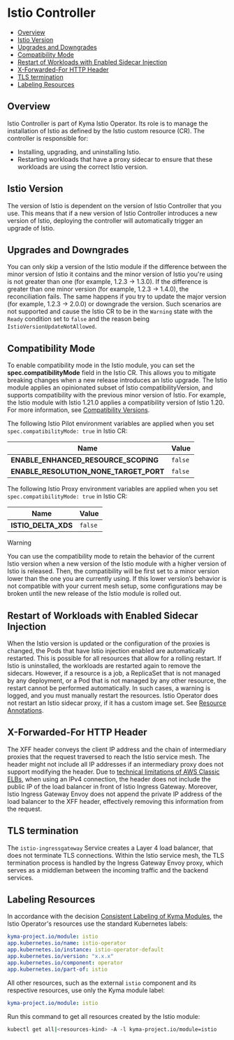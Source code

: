 # Istio Controller

- [Overview](#overview)
- [Istio Version](#istio-version)
- [Upgrades and Downgrades](#upgrades-and-downgrades)
- [Compatibility Mode](#compatibility-mode)
- [Restart of Workloads with Enabled Sidecar Injection](#restart-of-workloads-with-enabled-sidecar-injection)
- [X-Forwarded-For HTTP Header](#x-forwarded-for-http-header)
- [TLS termination](#tls-termination)
- [Labeling Resources](#labeling-resources)


## Overview

Istio Controller is part of Kyma Istio Operator. Its role is to manage the installation of Istio as defined by the Istio custom resource (CR). The controller is responsible for:
- Installing, upgrading, and uninstalling Istio.
- Restarting workloads that have a proxy sidecar to ensure that these workloads are using the correct Istio version.

## Istio Version

The version of Istio is dependent on the version of Istio Controller that you use. This means that if a new version of Istio Controller introduces a new version of Istio, deploying the controller will automatically trigger an upgrade of Istio.

## Upgrades and Downgrades

You can only skip a version of the Istio module if the difference between the minor version of Istio it contains and the minor version of Istio you're using is not greater than one (for example, 1.2.3 -> 1.3.0).
If the difference is greater than one minor version (for example, 1.2.3 -> 1.4.0), the reconciliation fails.
The same happens if you try to update the major version (for example, 1.2.3 -> 2.0.0) or downgrade the version. 
Such scenarios are not supported and cause the Istio CR to be in the `Warning` state with the `Ready` condition set to `false` and the reason being `IstioVersionUpdateNotAllowed`.

## Compatibility Mode

To enable compatibility mode in the Istio module, you can set the **spec.compatibilityMode** field in the Istio CR. This allows you to mitigate breaking changes when a new release introduces an Istio upgrade. The Istio module applies an opinionated subset of Istio compatibilityVersion, and supports compatibility with the previous minor version of Istio. For example, the Istio module with Istio 1.21.0 applies a compatibility version of Istio 1.20. For more information, see [Compatibility Versions](https://istio.io/latest/docs/setup/additional-setup/compatibility-versions/).


The following Istio Pilot environment variables are applied when you set `spec.compatibilityMode: true` in Istio CR:

Name                                   | Value
---------------------------------------|--------
**ENABLE_ENHANCED_RESOURCE_SCOPING**   | `false`
**ENABLE_RESOLUTION_NONE_TARGET_PORT** | `false`

The following Istio Proxy environment variables are applied when you set `spec.compatibilityMode: true` in Istio CR:

Name                | Value
--------------------|--------
**ISTIO_DELTA_XDS** | `false`


> [!WARNING]
> You can use the compatibility mode to retain the behavior of the current Istio version when a new version of the Istio module with a higher version of Istio is released. Then, the compatibility will be first set to a minor version lower than the one you are currently using. If this lower version’s behavior is not compatible with your current mesh setup, some configurations may be broken until the new release of the Istio module is rolled out.

## Restart of Workloads with Enabled Sidecar Injection

When the Istio version is updated or the configuration of the proxies is changed, the Pods that have Istio injection enabled are automatically restarted. This is possible for all resources that allow for a rolling restart. If Istio is uninstalled, the workloads are restarted again to remove the sidecars.
However, if a resource is a job, a ReplicaSet that is not managed by any deployment, or a Pod that is not managed by any other resource, the restart cannot be performed automatically. In such cases, a warning is logged, and you must manually restart the resources.
Istio Operator does not restart an Istio sidecar proxy, if it has a custom image set. See [Resource Annotations](https://istio.io/latest/docs/reference/config/annotations/#SidecarProxyImage).

## X-Forwarded-For HTTP Header

The XFF header conveys the client IP address and the chain of intermediary proxies that the request traversed to reach the Istio service mesh.
The header might not include all IP addresses if an intermediary proxy does not support modifying the header.
Due to [technical limitations of AWS Classic ELBs](https://docs.aws.amazon.com/elasticloadbalancing/latest/classic/enable-proxy-protocol.html#proxy-protocol), when using an IPv4 connection, the header does not include the public IP of the load balancer in front of Istio Ingress Gateway.
Moreover, Istio Ingress Gateway Envoy does not append the private IP address of the load balancer to the XFF header, effectively removing this information from the request.

## TLS termination
The `istio-ingressgateway` Service creates a Layer 4 load balancer, that does not terminate TLS connections. Within the Istio service mesh,
the TLS termination process is handled by the Ingress Gateway Envoy proxy, which serves as a middleman between the incoming traffic and the backend services.

## Labeling Resources

In accordance with the decision [Consistent Labeling of Kyma Modules](https://github.com/kyma-project/community/issues/864), the Istio Operator's resources use the standard Kubernetes labels:


```yaml
kyma-project.io/module: istio
app.kubernetes.io/name: istio-operator
app.kubernetes.io/instance: istio-operator-default
app.kubernetes.io/version: "x.x.x"
app.kubernetes.io/component: operator
app.kubernetes.io/part-of: istio
```

All other resources, such as the external `istio` component and its respective resources, use only the Kyma module label:

```yaml
kyma-project.io/module: istio
```

Run this command to get all resources created by the Istio module:

```bash
kubectl get all|<resources-kind> -A -l kyma-project.io/module=istio
```